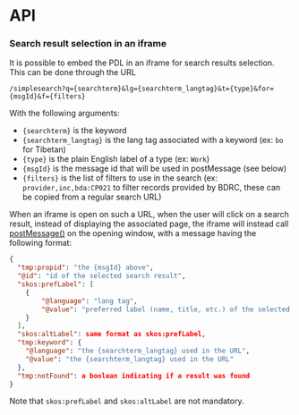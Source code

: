 # API

### Search result selection in an iframe

It is possible to embed the PDL in an iframe for search results selection. This can be done through the URL

```
/simplesearch?q={searchterm}&lg={searchterm_langtag}&t={type}&for={msgId}&f={filters}
```

With the following arguments:
- `{searchterm}` is the keyword
- `{searchterm_langtag}` is the lang tag associated with a keyword (ex: `bo` for Tibetan)
- `{type}` is the plain English label of a type (ex: `Work`)
- `{msgId}` is the message id that will be used in postMessage (see below)
- `{filters}` is the list of filters to use in the search (ex: `provider,inc,bda:CP021` to filter records provided by BDRC, these can be copied from a regular search URL)


When an iframe is open on such a URL, when the user will click on a search result, instead of displaying the associated page, the iframe will instead call [postMessage()](https://developer.mozilla.org/en-US/docs/Web/API/Window/postMessage) on the opening window, with a message having the following format:

```json
{
  "tmp:propid": "the {msgId} above",
  "@id": "id of the selected search result",
  "skos:prefLabel": [
  	{
  		"@language": "lang tag",
  		"@value": "preferred label (name, title, etc.) of the selected search result"
  	}
  ],
  "skos:altLabel": same format as skos:prefLabel,
  "tmp:keyword": {
  	"@language": "the {searchterm_langtag} used in the URL",
  	"@value": "the {searchterm_langtag} used in the URL"
  },
  "tmp:notFound": a boolean indicating if a result was found
}
```

Note that `skos:prefLabel` and `skos:altLabel` are not mandatory.